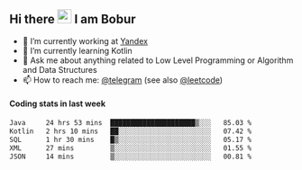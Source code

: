 ## Hi there <img src="https://media.giphy.com/media/hvRJCLFzcasrR4ia7z/giphy.gif" width="25px" height="25px"> I am Bobur

- 💼 I’m currently working at [Yandex](https://yandex.ru/)
- 🌱 I’m currently learning Kotlin
- 💬 Ask me about anything related to Low Level Programming or Algorithm and Data Structures
- 📫 How to reach me: [@telegram](https://t.me/octoant) (see also [@leetcode](https://leetcode.com/octoant/))    

#### Coding stats in last week

<!--START_SECTION:waka-->

```txt
Java     24 hrs 53 mins  █████████████████████▒░░░   85.03 %
Kotlin   2 hrs 10 mins   ██░░░░░░░░░░░░░░░░░░░░░░░   07.42 %
SQL      1 hr 30 mins    █▒░░░░░░░░░░░░░░░░░░░░░░░   05.17 %
XML      27 mins         ▒░░░░░░░░░░░░░░░░░░░░░░░░   01.55 %
JSON     14 mins         ▒░░░░░░░░░░░░░░░░░░░░░░░░   00.81 %
```

<!--END_SECTION:waka-->
